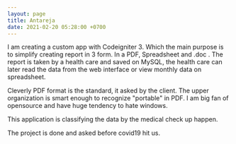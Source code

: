 ```yaml
---
layout: page
title: Antareja
date: 2021-02-20 05:28:00 +0700
---
```


I am creating a custom app with Codeigniter 3. Which the main purpose is to simplify creating report in 3 form.
In a PDF, Spreadsheet and .doc . The report is taken by a health care and saved on MySQL, the health care can later read the data from the web interface or view monthly data on spreadsheet.

Cleverly PDF format is the standard, it asked by the client. The upper organization is smart enough to recognize "portable" in PDF. I am big fan of opensource and have huge tendency to hate windows.

This application is classifying the data by the medical check up happen.

The project is done and asked before covid19 hit us.
